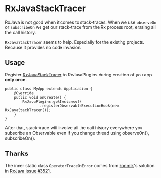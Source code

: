 # RxJavaStackTracer
RxJava is not good when it comes to stack-traces. When we use `observeOn` or `subscribeOn` we get our stack-trace from the Rx process root, erasing all the call history.

`RxJavaStackTracer` seems to help. Especially for the existing projects. Because it provides no code invasion.

## Usage
Register [RxJavaStackTracer](RxJavaStackTracer/app/src/main/java/stacktracer/rxjava/cookizz/com/rxjavastacktracer/RxJavaStackTracer.java) to RxJavaPlugins during creation of you app **only once**.

	public class MyApp extends Application {
		@Override
		public void onCreate() {
			RxJavaPlugins.getInstance()
					.registerObservableExecutionHook(new RxJavaStackTracer());
		}
	}

After that, stack-trace will involve all the call history everywhere you subscribe an Observable even if you change thread using observeOn(), subscribeOn().	

## Thanks
The inner static class `OperatorTraceOnError` comes from [konmik](https://github.com/konmik)'s solution in [RxJava issue #3521](https://github.com/ReactiveX/RxJava/issues/3521).